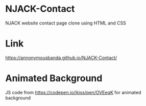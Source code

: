 # NJACK-Contact
NJACK website contact page clone using HTML and CSS

# Link
https://annonymousbanda.github.io/NJACK-Contact/

# Animated Background
JS code from https://codepen.io/jkiss/pen/OVEeqK for animated background
